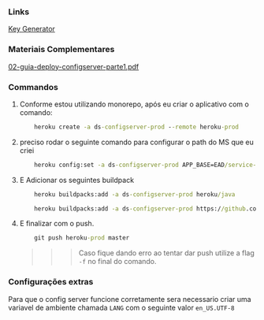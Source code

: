 ### Links

[Key Generator](https://www.allkeysgenerator.com/Random/Security-Encryption-Key-Generator.aspx)

### Materiais Complementares

[02-guia-deploy-configserver-parte1.pdf](./02-guia-deploy-configserver-parte1.pdf)

### Commandos

1. Conforme estou utilizando monorepo, após eu criar o aplicativo com o comando:
    ```cmd
        heroku create -a ds-configserver-prod --remote heroku-prod
    ```
2. preciso rodar o seguinte comando para configurar o path do MS que eu criei
    ```cmd
        heroku config:set -a ds-configserver-prod APP_BASE=EAD/service-registry
    ```
3. E Adicionar os seguintes buildpack
    ```cmd
        heroku buildpacks:add -a ds-configserver-prod heroku/java
    ```
    ```cmd
        heroku buildpacks:add -a ds-configserver-prod https://github.com/lstoll/heroku-buildpack-monorepo -i 1
    ```
4. E finalizar com o push.
    ```cmd
        git push heroku-prod master
    ```
    >>> Caso fique dando erro ao tentar dar push utilize a flag ```-f``` no final do comando.

### Configurações extras
Para que o config server funcione corretamente sera necessario criar uma variavel de ambiente chamada ```LANG``` com o seguinte valor ```en_US.UTF-8```